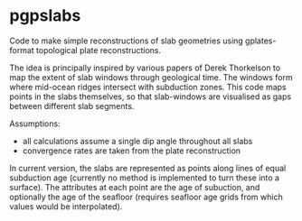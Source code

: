 # pgpslabs

Code to make simple reconstructions of slab geometries using gplates-format topological plate reconstructions. 

The idea is principally inspired by various papers of Derek Thorkelson to map the extent of slab windows through geological time. The windows form where mid-ocean ridges intersect with subduction zones. This code maps points in the slabs themselves, so that slab-windows are visualised as gaps between different slab segments. 

Assumptions:
- all calculations assume a single dip angle throughout all slabs
- convergence rates are taken from the plate reconstruction

In current version, the slabs are represented as points along lines of equal subduction age (currently no method is implemented to turn these into a surface). The attributes at each point are the age of subuction, and optionally the age of the seafloor (requires seafloor age grids from which values would be interpolated).

